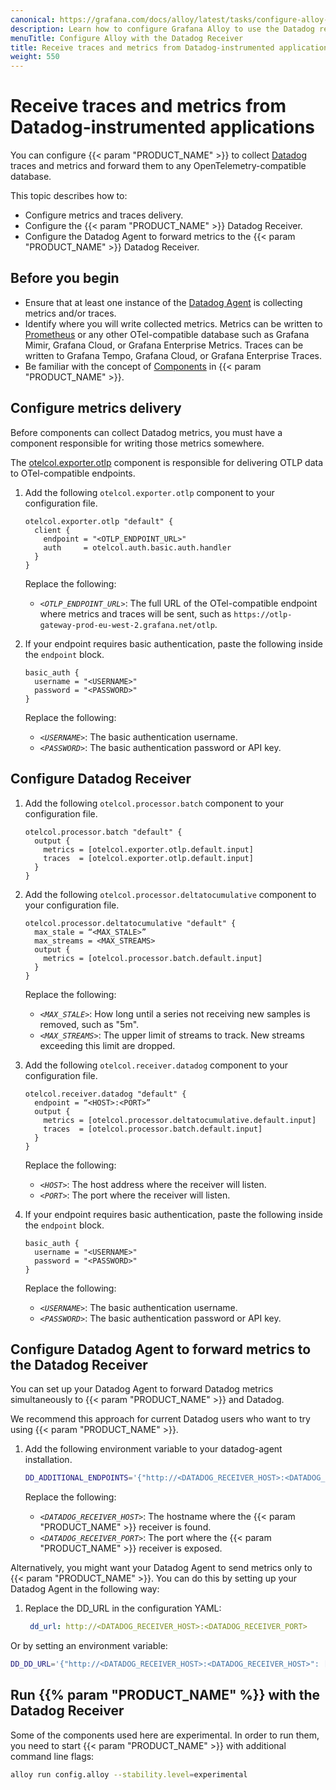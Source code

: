 ```yaml
---
canonical: https://grafana.com/docs/alloy/latest/tasks/configure-alloy-datadog-receiver/
description: Learn how to configure Grafana Alloy to use the Datadog receiver
menuTitle: Configure Alloy with the Datadog Receiver
title: Receive traces and metrics from Datadog-instrumented applications
weight: 550
---
```


# Receive traces and metrics from Datadog-instrumented applications

You can configure {{< param "PRODUCT_NAME" >}} to collect [Datadog][] traces and metrics and forward them to any OpenTelemetry-compatible database.

This topic describes how to:

* Configure metrics and traces delivery.
* Configure the {{< param "PRODUCT_NAME" >}} Datadog Receiver.
* Configure the Datadog Agent to forward metrics to the {{< param "PRODUCT_NAME" >}} Datadog Receiver.

## Before you begin

* Ensure that at least one instance of the [Datadog Agent][] is collecting metrics and/or traces.
* Identify where you will write collected metrics.
  Metrics can be written to [Prometheus]() or any other OTel-compatible database such as Grafana Mimir, Grafana Cloud, or Grafana Enterprise Metrics.
  Traces can be written to Grafana Tempo, Grafana Cloud, or Grafana Enterprise Traces.
* Be familiar with the concept of [Components][] in {{< param "PRODUCT_NAME" >}}.

## Configure metrics delivery

Before components can collect Datadog metrics, you must have a component responsible for writing those metrics somewhere.

The [otelcol.exporter.otlp][] component is responsible for delivering OTLP data to OTel-compatible endpoints.

1. Add the following `otelcol.exporter.otlp` component to your configuration file.

   ```alloy
   otelcol.exporter.otlp "default" {
     client {
       endpoint = "<OTLP_ENDPOINT_URL>"
       auth     = otelcol.auth.basic.auth.handler
     }
   }
   ```

   Replace the following:

    - _`<OTLP_ENDPOINT_URL>`_: The full URL of the OTel-compatible endpoint where metrics and traces will be sent, such as `https://otlp-gateway-prod-eu-west-2.grafana.net/otlp`.

1. If your endpoint requires basic authentication, paste the following inside the `endpoint` block.

   ```alloy
   basic_auth {
     username = "<USERNAME>"
     password = "<PASSWORD>"
   }
   ```

   Replace the following:

    - _`<USERNAME>`_: The basic authentication username.
    - _`<PASSWORD>`_: The basic authentication password or API key.

## Configure Datadog Receiver

1. Add the following `otelcol.processor.batch` component to your configuration file.

   ```alloy
   otelcol.processor.batch "default" {
     output {
       metrics = [otelcol.exporter.otlp.default.input]
       traces  = [otelcol.exporter.otlp.default.input]
     }
   }
   ```

1. Add the following `otelcol.processor.deltatocumulative` component to your configuration file.

   ```alloy
   otelcol.processor.deltatocumulative "default" {
     max_stale = “<MAX_STALE>”
     max_streams = <MAX_STREAMS>
     output {
       metrics = [otelcol.processor.batch.default.input]
     }
   }
   ```

   Replace the following:

    - _`<MAX_STALE>`_: How long until a series not receiving new samples is removed, such as "5m".
    - _`<MAX_STREAMS>`_: The upper limit of streams to track. New streams exceeding this limit are dropped.

1. Add the following `otelcol.receiver.datadog` component to your configuration file.

   ```alloy
   otelcol.receiver.datadog "default" {
     endpoint = “<HOST>:<PORT>”
     output {
       metrics = [otelcol.processor.deltatocumulative.default.input]
       traces  = [otelcol.processor.batch.default.input]
     }
   }
   ```

    Replace the following:

    - _`<HOST>`_: The host address where the receiver will listen.
    - _`<PORT>`_: The port where the receiver will listen.

1. If your endpoint requires basic authentication, paste the following inside the `endpoint` block.

   ```alloy
   basic_auth {
     username = "<USERNAME>"
     password = "<PASSWORD>"
   }
   ```

    Replace the following:

    - _`<USERNAME>`_: The basic authentication username.
    - _`<PASSWORD>`_: The basic authentication password or API key.

## Configure Datadog Agent to forward metrics to the Datadog Receiver

You can set up your Datadog Agent to forward Datadog metrics simultaneously to {{< param "PRODUCT_NAME" >}} and Datadog.

We recommend this approach for current Datadog users who want to try using {{< param "PRODUCT_NAME" >}}.

1. Add the following environment variable to your datadog-agent installation.

   ```bash
   DD_ADDITIONAL_ENDPOINTS='{"http://<DATADOG_RECEIVER_HOST>:<DATADOG_RECEIVER_HOST>": ["datadog-receiver"]}'
   ```

   Replace the following:

    - _`<DATADOG_RECEIVER_HOST>`_: The hostname where the {{< param "PRODUCT_NAME" >}} receiver is found.
    - _`<DATADOG_RECEIVER_PORT>`_: The port where the {{< param "PRODUCT_NAME" >}} receiver is exposed.

Alternatively, you might want your Datadog Agent to send metrics only to {{< param "PRODUCT_NAME" >}}. 
You can do this by setting up your Datadog Agent in the following way:

1. Replace the DD_URL in the configuration YAML:

   ```yaml
    dd_url: http://<DATADOG_RECEIVER_HOST>:<DATADOG_RECEIVER_PORT>
   ```
Or by setting an environment variable:


   ```bash
   DD_DD_URL='{"http://<DATADOG_RECEIVER_HOST>:<DATADOG_RECEIVER_HOST>": ["datadog-receiver"]}'
   ```

## Run {{% param "PRODUCT_NAME" %}} with the Datadog Receiver

Some of the components used here are experimental. In order to run them, you need to start {{< param "PRODUCT_NAME" >}} with additional command line flags:

   ```bash
   alloy run config.alloy --stability.level=experimental
   ```

[Datadog]: https://www.datadoghq.com/
[Datadog Agent]: https://docs.datadoghq.com/agent/
[Prometheus]: https://prometheus.io
[OTLP]: https://opentelemetry.io/docs/specs/otlp/
[otelcol.exporter.otlp]: ../../reference/components/otelcol.exporter.otlp
[Components]: ../../reference/components/